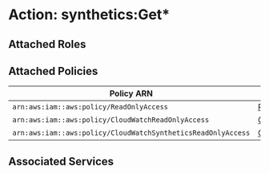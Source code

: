 # Action: synthetics:Get*

## Attached Roles

## Attached Policies

| Policy ARN | Policy Name |
|------------|-------------|
| `arn:aws:iam::aws:policy/ReadOnlyAccess` | [ReadOnlyAccess](../policies.md#readonlyaccess) |
| `arn:aws:iam::aws:policy/CloudWatchReadOnlyAccess` | [CloudWatchReadOnlyAccess](../policies.md#cloudwatchreadonlyaccess) |
| `arn:aws:iam::aws:policy/CloudWatchSyntheticsReadOnlyAccess` | [CloudWatchSyntheticsReadOnlyAccess](../policies.md#cloudwatchsyntheticsreadonlyaccess) |

## Associated Services

